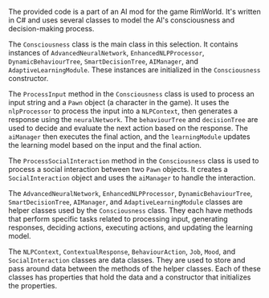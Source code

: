 The provided code is a part of an AI mod for the game RimWorld. It's written in C# and uses several classes to model the AI's consciousness and decision-making process.

The `Consciousness` class is the main class in this selection. It contains instances of `AdvancedNeuralNetwork`, `EnhancedNLPProcessor`, `DynamicBehaviourTree`, `SmartDecisionTree`, `AIManager`, and `AdaptiveLearningModule`. These instances are initialized in the `Consciousness` constructor. 

The `ProcessInput` method in the `Consciousness` class is used to process an input string and a `Pawn` object (a character in the game). It uses the `nlpProcessor` to process the input into a `NLPContext`, then generates a response using the `neuralNetwork`. The `behaviourTree` and `decisionTree` are used to decide and evaluate the next action based on the response. The `aiManager` then executes the final action, and the `learningModule` updates the learning model based on the input and the final action.

The `ProcessSocialInteraction` method in the `Consciousness` class is used to process a social interaction between two `Pawn` objects. It creates a `SocialInteraction` object and uses the `aiManager` to handle the interaction.

The `AdvancedNeuralNetwork`, `EnhancedNLPProcessor`, `DynamicBehaviourTree`, `SmartDecisionTree`, `AIManager`, and `AdaptiveLearningModule` classes are helper classes used by the `Consciousness` class. They each have methods that perform specific tasks related to processing input, generating responses, deciding actions, executing actions, and updating the learning model.

The `NLPContext`, `ContextualResponse`, `BehaviourAction`, `Job`, `Mood`, and `SocialInteraction` classes are data classes. They are used to store and pass around data between the methods of the helper classes. Each of these classes has properties that hold the data and a constructor that initializes the properties.

